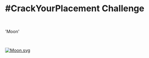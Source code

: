 # #CrackYourPlacement Challenge

</br>

'Moon'

</br>

[![Moon.svg](https://moon-svg.minung.dev/moon.svg?theme=basic&rotate=0)](https://moon-svg.minung.dev)
